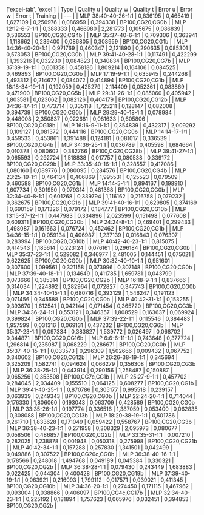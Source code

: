['excel-tab', 'excel']
| Type | Quality u | Quality w | Quality t | Error u | Error w | Error t | Training |
| --- |
| MLP 38:40-40-26-1:1 | 0,836195 | 0,465419 | 1,627109 | 0,250976 | 0,086959 | 0,394338 | BP100,CG20,CG0b |
| MLP 12:12-6-7-1:1 | 0,388333 | 0,466980 | 2,281773 | 0,105675 | 0,086839 | 0,536553 | BP100,CG20,CG4b |
| MLP 35:37-40-6-1:1 | 0,709306 | 0,363941 | 1,118662 | 0,239400 | 0,086805 | 0,308959 | BP100,CG20,CG1b |
| MLP 34:36-40-20-1:1 | 0,971769 | 0,460347 | 2,121890 | 0,290635 | 0,085301 | 0,573053 | BP100,CG20,CG0b |
| MLP 39:41-40-28-1:1 | 0,117491 | 0,422299 | 1,393216 | 0,032230 | 0,084823 | 0,340834 | BP100,CG20,CG7b |
| MLP 37:39-19-1:1 | 0,601358 | 0,458186 | 1,809214 | 0,164106 | 0,084525 | 0,469893 | BP100,CG20,CG0b |
| MLP 17:19-9-1:1 | 0,635945 | 0,244268 | 1,493312 | 0,214677 | 0,084072 | 0,414894 | BP100,CG20,CG1b |
| MLP 18:18-34-19-1:1 | 0,192059 | 0,425279 | 2,114409 | 0,052361 | 0,083869 | 0,471900 | BP100,CG20,CG5b |
| MLP 29:31-26-1:1 | 0,085060 | 0,405942 | 1,803581 | 0,023062 | 0,082126 | 0,404179 | BP100,CG20,CG12b |
| MLP 34:36-17-1:1 | 0,473714 | 0,335118 | 1,725211 | 0,128147 | 0,082008 | 0,394739 | BP100,CG20,CG0b |
| MLP 29:29-40-18-1:1 | 0,078984 | 0,448008 | 2,350837 | 0,022681 | 0,081633 | 0,605806 | BP100,CG20,CG18b |
| MLP 16:16-9-11-1:1 | 0,354839 | 0,432317 | 2,009292 | 0,109127 | 0,081372 | 0,444116 | BP100,CG20,CG0b |
| MLP 14:14-17-1:1 | 0,459533 | 0,453861 | 1,391488 | 0,124181 | 0,081017 | 0,336539 | BP100,CG20,CG4b |
| MLP 34:36-25-1:1 | 0,036789 | 0,405598 | 1,684664 | 0,010378 | 0,080602 | 0,382766 | BP100,CG20,CG28b |
| MLP 39:41-27-1:1 | 0,065593 | 0,292724 | 1,518838 | 0,017757 | 0,080538 | 0,339172 | BP100,CG20,CG29b |
| MLP 33:35-40-16-1:1 | 0,328557 | 0,417086 | 1,080160 | 0,089776 | 0,080095 | 0,284576 | BP100,CG20,CG4b |
| MLP 23:25-19-1:1 | 0,464134 | 0,406869 | 1,995531 | 0,125523 | 0,079509 | 0,460588 | BP100,CG20,CG1b |
| MLP 14:14-5-1:1 | 0,894167 | 0,198910 | 1,607734 | 0,301950 | 0,079314 | 0,481368 | BP100,CG20,CG0b |
| MLP 32:34-40-8-1:1 | 0,601268 | 0,339794 | 1,116162 | 0,216758 | 0,079232 | 0,362675 | BP100,CG20,CG1b |
| MLP 39:41-40-16-1:1 | 0,629805 | 0,374169 | 0,690159 | 0,171326 | 0,079172 | 0,184777 | BP100,CG20,CG10b |
| MLP 13:15-37-12-1:1 | 0,447983 | 0,334896 | 2,023599 | 0,151498 | 0,077608 | 0,609311 | BP100,CG20,CG20b |
| MLP 24:24-8-1:1 | 0,469401 | 0,299433 | 1,498087 | 0,161663 | 0,076724 | 0,452462 | BP100,CG20,CG1b |
| MLP 34:36-15-1:1 | 0,059134 | 0,406987 | 1,237139 | 0,016843 | 0,076307 | 0,283994 | BP100,CG20,CG10b |
| MLP 40:42-40-23-1:1 | 0,815075 | 0,414543 | 1,185614 | 0,223124 | 0,076161 | 0,296184 | BP100,CG20,CG0b |
| MLP 35:37-23-1:1 | 0,529082 | 0,346977 | 2,481005 | 0,144451 | 0,075021 | 0,622625 | BP100,CG20,CG0b |
| MLP 30:32-40-10-1:1 | 0,951601 | 0,307600 | 1,099561 | 0,321158 | 0,073996 | 0,307148 | BP100,CG20,CG0b |
| MLP 37:39-40-18-1:1 | 0,134649 | 0,411785 | 1,659781 | 0,043799 | 0,073666 | 0,385314 | BP100,CG20,CG2b |
| MLP 16:18-9-1:1 | 0,837666 | 0,314034 | 1,224892 | 0,282964 | 0,072827 | 0,347743 | BP100,CG20,CG0b |
| MLP 34:34-40-15-1:1 | 0,680716 | 0,393129 | 1,546247 | 0,191123 | 0,071456 | 0,345588 | BP100,CG20,CG0b |
| MLP 40:42-31-1:1 | 0,153255 | 0,393670 | 1,612541 | 0,042144 | 0,071454 | 0,365720 | BP100,CG20,CG3b |
| MLP 34:36-24-1:1 | 0,553121 | 0,346357 | 1,808529 | 0,163637 | 0,069924 | 0,399824 | BP100,CG20,CG0b |
| MLP 37:39-22-1:1 | 0,115546 | 0,384483 | 1,957599 | 0,031316 | 0,069131 | 0,437232 | BP100,CG20,CG6b |
| MLP 35:37-23-1:1 | 0,097334 | 0,383827 | 1,539772 | 0,026497 | 0,068702 | 0,344871 | BP100,CG20,CG16b |
| MLP 6:6-6-11-1:1 | 0,743648 | 0,377724 | 1,296814 | 0,235087 | 0,068229 | 0,286671 | BP100,CG20,CG0b |
| MLP 35:37-40-15-1:1 | 0,033573 | 0,296309 | 1,502666 | 0,009432 | 0,067752 | 0,340602 | BP100,CG20,CG12b |
| MLP 26:26-38-19-1:1 | 0,345694 | 0,325209 | 1,582741 | 0,094624 | 0,066279 | 0,356308 | BP100,CG20,CG3b |
| MLP 36:38-25-1:1 | 0,443914 | 0,290156 | 1,258487 | 0,150887 | 0,065256 | 0,353508 | BP100,CG7c,CG1b |
| MLP 25:27-9-1:1 | 0,457702 | 0,284045 | 2,034409 | 0,155510 | 0,064125 | 0,608277 | BP100,CG20,CG1b |
| MLP 39:41-40-25-1:1 | 0,870786 | 0,305177 | 0,995518 | 0,239157 | 0,063939 | 0,249343 | BP100,CG20,CG0b |
| MLP 22:24-20-1:1 | 0,714044 | 0,176330 | 1,806060 | 0,193043 | 0,063709 | 0,428589 | BP100,CG20,CG0b |
| MLP 33:35-26-1:1 | 0,197774 | 0,336516 | 1,387059 | 0,053400 | 0,062835 | 0,308088 | BP100,CG20,CG13b |
| MLP 18:20-38-19-1:1 | 0,501786 | 0,261710 | 1,833628 | 0,171049 | 0,059422 | 0,558767 | BP100,CG20,CG3b |
| MLP 36:38-40-23-1:1 | 0,271958 | 0,308329 | 2,095973 | 0,080677 | 0,058506 | 0,486857 | BP100,CG20,CG2b |
| MLP 33:35-31-1:1 | 0,007210 | 0,282025 | 1,238878 | 0,001948 | 0,050318 | 0,275998 | BP100,CG20,CG21b |
| MLP 40:42-34-1:1 | 0,157288 | 0,257830 | 1,341501 | 0,042499 | 0,049886 | 0,307522 | BP100,CG20c,CG0b |
| MLP 36:38-40-16-1:1 | 0,178566 | 0,248018 | 1,494768 | 0,049189 | 0,045384 | 0,330321 | BP100,CG20,CG2b |
| MLP 36:38-28-1:1 | 0,079430 | 0,243449 | 1,683883 | 0,022425 | 0,044304 | 0,400428 | BP100,CG20,CG19b |
| MLP 37:39-40-19-1:1 | 0,063921 | 0,216093 | 1,799112 | 0,017571 | 0,039021 | 0,411345 | BP100,CG20,CG10b |
| MLP 34:36-20-1:1 | 0,274450 | 0,171115 | 1,467962 | 0,093004 | 0,038866 | 0,406097 | BP100,CG4c,CG17b |
| MLP 32:34-40-23-1:1 | 0,225192 | 0,181894 | 1,757623 | 0,065976 | 0,032451 | 0,394853 | BP100,CG20,CG2b |
